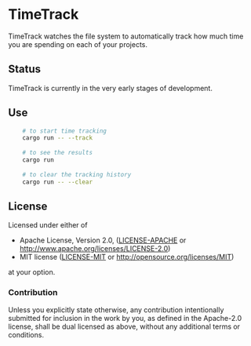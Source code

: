# TimeTrack

TimeTrack watches the file system to automatically track how much time you are spending on each of your projects. 

## Status

TimeTrack is currently in the very early stages of development. 

## Use

```bash
    # to start time tracking
    cargo run -- --track
    
    # to see the results
    cargo run
    
    # to clear the tracking history
    cargo run -- --clear
```

## License

Licensed under either of

 * Apache License, Version 2.0, ([LICENSE-APACHE](LICENSE-APACHE) or http://www.apache.org/licenses/LICENSE-2.0)
 * MIT license ([LICENSE-MIT](LICENSE-MIT) or http://opensource.org/licenses/MIT)

at your option.

### Contribution

Unless you explicitly state otherwise, any contribution intentionally submitted
for inclusion in the work by you, as defined in the Apache-2.0 license, shall be dual licensed as above, without any
additional terms or conditions.
